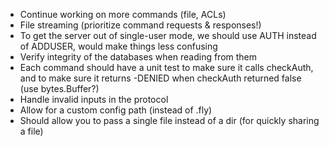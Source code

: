 - Continue working on more commands (file, ACLs)
- File streaming (prioritize command requests & responses!)
- To get the server out of single-user mode, we should use AUTH instead of ADDUSER, would make things less confusing
- Verify integrity of the databases when reading from them
- Each command should have a unit test to make sure it calls checkAuth, and to make sure it returns -DENIED when checkAuth returned false (use bytes.Buffer?)
- Handle invalid inputs in the protocol
- Allow for a custom config path (instead of .fly)
- Should allow you to pass a single file instead of a dir (for quickly sharing a file)

